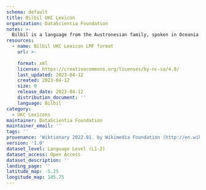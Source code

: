 ```yaml
---
schema: default
title: Bilbil UKC Lexicon
organization: DataScientia Foundation
notes: >-
  Bilbil is a language from the Austronesian family, spoken in Oceania. The UKC Lexicon of Bilbil is represented as a lexico-semantic network. It consists of words, word senses, synsets, as well as sense-level and synset-level relationships.
resources:
  - name: Bilbil UKC Lexicon LMF format
    url: >-
      
    format: xml
    license: https://creativecommons.org/licenses/by-nc-sa/4.0/
    last_updated: 2023-04-12
    created: 2023-04-12
    size: 0
    release_date: 2023-04-12
    distribution_document: ''
    language: Bilbil
category:
  - UKC Lexicons
maintainer: DataScientia Foundation
maintainer_email: ''
tags: ''
provenance: 'Wiktionary 2022.01. by Wikimedia Foundation (http://en.wiktionary.org); Princeton WordNet 2.1 by Princeton University (https://wordnet.princeton.edu)'
version: '1.0'
dataset_level: Language Level (L1-2)
dataset_access: Open Access
dataset_description: ''
landing_page: ''
latitude_map: -5.25
longitude_map: 145.75
---
```

